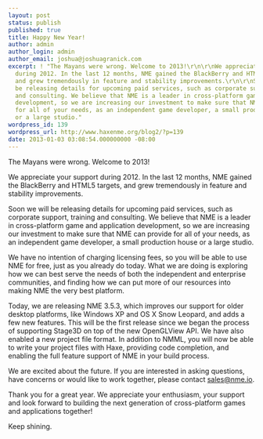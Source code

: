 ```yaml
---
layout: post
status: publish
published: true
title: Happy New Year!
author: admin
author_login: admin
author_email: joshua@joshuagranick.com
excerpt: ! "The Mayans were wrong. Welcome to 2013!\r\n\r\nWe appreciate your support
  during 2012. In the last 12 months, NME gained the BlackBerry and HTML5 targets,
  and grew tremendously in feature and stability improvements.\r\n\r\nSoon we will
  be releasing details for upcoming paid services, such as corporate support, training
  and consulting. We believe that NME is a leader in cross-platform game and application
  development, so we are increasing our investment to make sure that NME can provide
  for all of your needs, as an independent game developer, a small production house
  or a large studio."
wordpress_id: 139
wordpress_url: http://www.haxenme.org/blog2/?p=139
date: 2013-01-03 03:08:54.000000000 -08:00
---
```

The Mayans were wrong. Welcome to 2013!

We appreciate your support during 2012. In the last 12 months, NME gained the BlackBerry and HTML5 targets, and grew tremendously in feature and stability improvements.

Soon we will be releasing details for upcoming paid services, such as corporate support, training and consulting. We believe that NME is a leader in cross-platform game and application development, so we are increasing our investment to make sure that NME can provide for all of your needs, as an independent game developer, a small production house or a large studio.<!--more--><a id="more-139"></a>

We have no intention of charging licensing fees, so you will be able to use NME for free, just as you already do today. What we are doing is exploring how we can best serve the needs of both the independent and enterprise communities, and finding how we can put more of our resources into making NME the very best platform.

Today, we are releasing NME 3.5.3, which improves our support for older desktop platforms, like Windows XP and OS X Snow Leopard, and adds a few new features. This will be the first release since we began the process of supporting Stage3D on top of the new OpenGLView API. We have also enabled a new project file format. In addition to NMML, you will now be able to write your project files with Haxe, providing code completion, and enabling the full feature support of NME in your build process.

We are excited about the future. If you are interested in asking questions, have concerns or would like to work together, please contact sales@nme.io.

Thank you for a great year. We appreciate your enthusiasm, your support and look forward to building the next generation of cross-platform games and applications together!

Keep shining.
